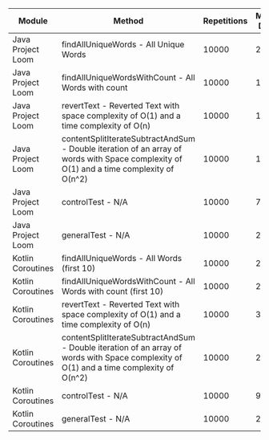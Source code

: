 | Module | Method | Repetitions | Measured Duration | Machine |
|---|---|---|---|---|
| Java Project Loom | findAllUniqueWords - All Unique Words | 10000 | 2135 | Prototype |
| Java Project Loom | findAllUniqueWordsWithCount - All Words with count | 10000 | 1840 | Prototype |
| Java Project Loom | revertText - Reverted Text with space complexity of O(1) and a time complexity of O(n) | 10000 | 1004 | Prototype |
| Java Project Loom | contentSplitIterateSubtractAndSum - Double iteration of an array of words with Space complexity of O(1) and a time complexity of O(n^2) | 10000 | 1448 | Prototype |
| Java Project Loom | controlTest - N/A | 10000 | 759 | Prototype |
| Java Project Loom | generalTest - N/A | 10000 | 274 | Prototype |
| Kotlin Coroutines | findAllUniqueWords - All Words (first 10) | 10000 | 2643 | Prototype |
| Kotlin Coroutines | findAllUniqueWordsWithCount - All Words with count (first 10) | 10000 | 2307 | Prototype |
| Kotlin Coroutines | revertText - Reverted Text with space complexity of O(1) and a time complexity of O(n) | 10000 | 349 | Prototype |
| Kotlin Coroutines | contentSplitIterateSubtractAndSum - Double iteration of an array of words with Space complexity of O(1) and a time complexity of O(n^2) | 10000 | 2400 | Prototype |
| Kotlin Coroutines | controlTest - N/A | 10000 | 929 | Prototype |
| Kotlin Coroutines | generalTest - N/A | 10000 | 217 | Prototype |
